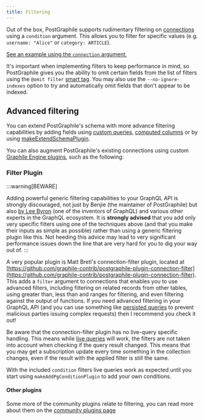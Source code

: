 ```yaml
---
title: Filtering
---
```


Out of the box, PostGraphile supports rudimentary filtering on
[connections](./connections) using a `condition` argument. This allows you to
filter for specific values (e.g. `username: "Alice"` or `category: ARTICLE`).

[See an example using the `connection` argument.](./examples/collections#relation-condition)

It's important when implementing filters to keep performance in mind, so
PostGraphile gives you the ability to omit certain fields from the list of
filters using the `@omit filter` [smart tag](./smart-tags#omit). You may
also use the `--no-ignore-indexes` option to try and automatically omit fields
that don't appear to be indexed.

## Advanced filtering

You can extend PostGraphile's schema with more advance filtering capabilities by
adding fields using [custom queries](./custom-queries),
[computed columns](./computed-columns) or by using
[makeExtendSchemaPlugin](./make-extend-schema-plugin).

You can also augment PostGraphile's existing connections using custom
[Graphile Engine plugins](./extending-raw), such as the following:

### Filter Plugin

:::warning[BEWARE]

Adding powerful generic filtering capabilities to your GraphQL
API is strongly discouraged, not just by Benjie (the maintainer of
PostGraphile) but also
[by Lee Byron](https://twitter.com/leeb/status/1004655619431731200) (one of
the inventors of GraphQL) and various other experts in the GraphQL ecosystem.
It is **strongly advised** that you add only very specific filters using one
of the techniques above (and that you make their inputs as simple as possible)
rather than using a generic filtering plugin like this. Not heeding this
advice may lead to very significant performance issues down the line that are
very hard for you to dig your way out of.
:::

A very popular plugin is Matt Bretl's connection-filter plugin, located at
[https://github.com/graphile-contrib/postgraphile-plugin-connection-filter](https://github.com/graphile-contrib/postgraphile-plugin-connection-filter).
This adds a `filter` argument to connections that enables you to use advanced
filters, including filtering on related records from other tables, using greater
than, less than and ranges for filtering, and even filtering against the output
of functions. If you need advanced filtering in your GraphQL API (and you can
use something like
[persisted queries](./production#simple-query-allowlist-persisted-queries--persisted-operations) to
prevent malicious parties issuing complex requests) then I recommend you check
it out!

Be aware that the connection-filter plugin has no live-query specific handling.
This means while [live queries](./live-queries) will work, the filters are not
taken into account when checking if the query result changed. This means that
you may get a subscription update every time something in the collection
changes, even if the result with the applied filter is still the same.

With the included `condition` filters live queries work as expected until you
start using `makeAddPgConditionPlugin` to add your own conditions.

#### Other plugins

Some more of the community plugins relate to filtering, you can read more about
them on the [community plugins page](./community-plugins)
